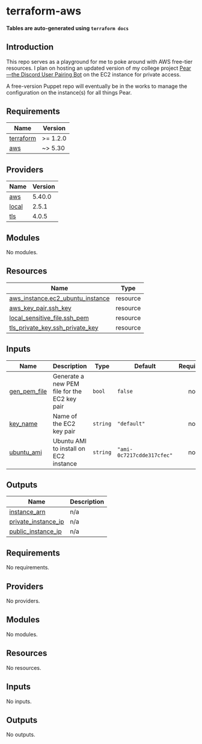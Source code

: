 # terraform-aws
#### Tables are auto-generated using `terraform docs`

## Introduction
This repo serves as a playground for me to poke around with AWS free-tier resources. I plan on hosting an updated version of my college project [Pear—the Discord User Pairing Bot](https://github.com/kngatineau/pear_discord_bot) on the EC2 instance for private access.

A free-version Puppet repo will eventually be in the works to manage the configuration on the instance(s) for all things Pear.

## Requirements

| Name | Version |
|------|---------|
| <a name="requirement_terraform"></a> [terraform](#requirement\_terraform) | >= 1.2.0 |
| <a name="requirement_aws"></a> [aws](#requirement\_aws) | ~> 5.30 |

## Providers

| Name | Version |
|------|---------|
| <a name="provider_aws"></a> [aws](#provider\_aws) | 5.40.0 |
| <a name="provider_local"></a> [local](#provider\_local) | 2.5.1 |
| <a name="provider_tls"></a> [tls](#provider\_tls) | 4.0.5 |

## Modules

No modules.

## Resources

| Name | Type |
|------|------|
| [aws_instance.ec2_ubuntu_instance](https://registry.terraform.io/providers/hashicorp/aws/latest/docs/resources/instance) | resource |
| [aws_key_pair.ssh_key](https://registry.terraform.io/providers/hashicorp/aws/latest/docs/resources/key_pair) | resource |
| [local_sensitive_file.ssh_pem](https://registry.terraform.io/providers/hashicorp/local/latest/docs/resources/sensitive_file) | resource |
| [tls_private_key.ssh_private_key](https://registry.terraform.io/providers/hashicorp/tls/latest/docs/resources/private_key) | resource |

## Inputs

| Name | Description | Type | Default | Required |
|------|-------------|------|---------|:--------:|
| <a name="input_gen_pem_file"></a> [gen\_pem\_file](#input\_gen\_pem\_file) | Generate a new PEM file for the EC2 key pair | `bool` | `false` | no |
| <a name="input_key_name"></a> [key\_name](#input\_key\_name) | Name of the EC2 key pair | `string` | `"default"` | no |
| <a name="input_ubuntu_ami"></a> [ubuntu\_ami](#input\_ubuntu\_ami) | Ubuntu AMI to install on EC2 instance | `string` | `"ami-0c7217cdde317cfec"` | no |

## Outputs

| Name | Description |
|------|-------------|
| <a name="output_instance_arn"></a> [instance\_arn](#output\_instance\_arn) | n/a |
| <a name="output_private_instance_ip"></a> [private\_instance\_ip](#output\_private\_instance\_ip) | n/a |
| <a name="output_public_instance_ip"></a> [public\_instance\_ip](#output\_public\_instance\_ip) | n/a |

<!-- BEGIN_TF_DOCS -->
## Requirements

No requirements.

## Providers

No providers.

## Modules

No modules.

## Resources

No resources.

## Inputs

No inputs.

## Outputs

No outputs.
<!-- END_TF_DOCS -->